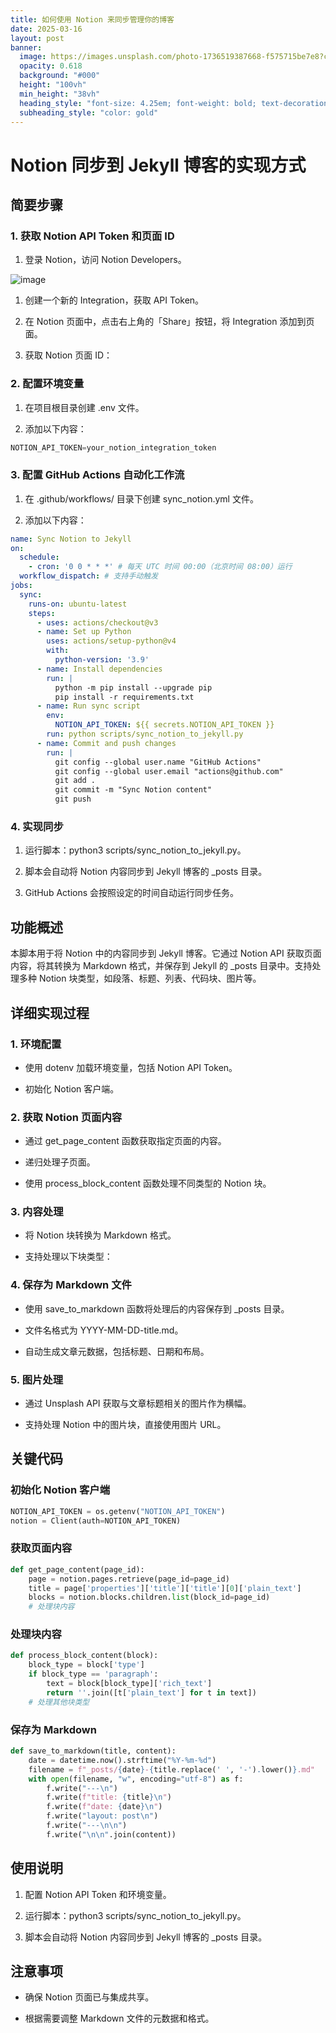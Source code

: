 ```yaml
---
title: 如何使用 Notion 来同步管理你的博客
date: 2025-03-16
layout: post
banner:
  image: https://images.unsplash.com/photo-1736519387668-f575715be7e8?crop=entropy&cs=tinysrgb&fit=max&fm=jpg&ixid=M3w2OTIwMzJ8MHwxfHJhbmRvbXx8fHx8fHx8fDE3NDIxMjg1Mjl8&ixlib=rb-4.0.3&q=80&w=1080
  opacity: 0.618
  background: "#000"
  height: "100vh"
  min_height: "38vh"
  heading_style: "font-size: 4.25em; font-weight: bold; text-decoration: underline"
  subheading_style: "color: gold"
---
```


# Notion 同步到 Jekyll 博客的实现方式

## 简要步骤

### 1. 获取 Notion API Token 和页面 ID

1. 登录 Notion，访问 Notion Developers。

![image](https://prod-files-secure.s3.us-west-2.amazonaws.com/a7a0cc5a-89b9-4cda-8686-1fba0ca52f40/d19c1afe-dea5-4312-9333-786b0ba83054/image.png?X-Amz-Algorithm=AWS4-HMAC-SHA256&X-Amz-Content-Sha256=UNSIGNED-PAYLOAD&X-Amz-Credential=ASIAZI2LB466TDMSCDO6%2F20250316%2Fus-west-2%2Fs3%2Faws4_request&X-Amz-Date=20250316T123529Z&X-Amz-Expires=3600&X-Amz-Security-Token=IQoJb3JpZ2luX2VjENP%2F%2F%2F%2F%2F%2F%2F%2F%2F%2FwEaCXVzLXdlc3QtMiJHMEUCIH8MmO%2FFrFfm%2FZWID1%2FKGoR2LHuKF4QX8u%2FPEJzcvKslAiEAnQg1UPgemIW4QXr9vraIHPpim3Ov0Oj0NPtqW1BVmIAq%2FwMILBAAGgw2Mzc0MjMxODM4MDUiDKMp99YSCR%2FG820BKSrcA9lI21hr3cyG0dWPOckpiVT8owmlwKFSUgF9ECFwJGXSEMY5h9vbug05Szfon%2F3ckDf%2BQTfoiwujEm64UcU9ed9og2yAt8VTcEh0wwR1VXmOJxSu5g%2BcoMTsTlLgVfWoLO1fRstXvNA2EGQgSz8euz5vIybA%2FzzPZX0YuEpjctFzj4LBe4CKRCsrZxDqr%2BhOVuFtoAM%2FvOi3syzCXb2fetLcizlyRlxtWseIDnr%2F3h23fvSURtMmE2TB7%2BhDBf3Y4h5Qyvs6O3N2PZHZDPsP5h7J3DjOSE65RCIuJWh6KtHgWK%2F0HVeExHLGQWkEUOs2Xvvk2IEBLrxb4E4lXkti5Y7lailsRkkhHe6YF7dq54GagSXKyJamfqpz5XrJFeOfCayXN0WaFRgZZrC5Yh0vtuXGMjF7W%2BNcX9E0TwTPeyPEX0Qt407u2jolUfvdSFTKBFdKQyk%2FkBsHbPHXfpJ1SXzIkm8O1OdbZu8W2xJbGjxHgrh9EaDen8ufAcqO2L6Qn28NOHJdR%2BQ%2BWH8rLalQDHxmhJnoeLSV%2Bgk%2FwVOYIDbSwSnBONkCGBZ64NKa%2BgJ953qXb71NNE4EQJEwoO1LAUxKjrYh1GZxWLB2Y6BDf2jwC1N5gUtTdrR%2B9c5DMIDZ2r4GOqUBmJQGi1r%2Fwq2OOyYkT0viinCfdXqw9MUS0QL2kMEyOq%2FL2i0Kz8MFPoTAmBzddCmJi%2BCtKRRAmNA2mUuk%2FQ84Qe1VagMPKJtlz1kZWotr9bTO%2BoIZHVGUQCeEWB8lRK47KVbbrRgh1DseM4ZXJoSoujow9uSQb9mDf%2FAotILllC5T4%2BaflydCzq%2BizxIQLtJutifLZwCJ8qEyQF5zZaYBqWjrMiAH&X-Amz-Signature=e4b1c2a1e29d62788d7e21a8c35eab2ea94de44d60cb1858ad654135bafd8fbc&X-Amz-SignedHeaders=host&x-id=GetObject)

1. 创建一个新的 Integration，获取 API Token。

1. 在 Notion 页面中，点击右上角的「Share」按钮，将 Integration 添加到页面。

1. 获取 Notion 页面 ID：


### 2. 配置环境变量

1. 在项目根目录创建 .env 文件。

1. 添加以下内容：

```javascript
NOTION_API_TOKEN=your_notion_integration_token
```

### 3. 配置 GitHub Actions 自动化工作流

1. 在 .github/workflows/ 目录下创建 sync_notion.yml 文件。

1. 添加以下内容：

```yaml
name: Sync Notion to Jekyll
on:
  schedule:
    - cron: '0 0 * * *' # 每天 UTC 时间 00:00（北京时间 08:00）运行
  workflow_dispatch: # 支持手动触发
jobs:
  sync:
    runs-on: ubuntu-latest
    steps:
      - uses: actions/checkout@v3
      - name: Set up Python
        uses: actions/setup-python@v4
        with:
          python-version: '3.9'
      - name: Install dependencies
        run: |
          python -m pip install --upgrade pip
          pip install -r requirements.txt
      - name: Run sync script
        env:
          NOTION_API_TOKEN: ${{ secrets.NOTION_API_TOKEN }}
        run: python scripts/sync_notion_to_jekyll.py
      - name: Commit and push changes
        run: |
          git config --global user.name "GitHub Actions"
          git config --global user.email "actions@github.com"
          git add .
          git commit -m "Sync Notion content"
          git push
```

### 4. 实现同步

1. 运行脚本：python3 scripts/sync_notion_to_jekyll.py。

1. 脚本会自动将 Notion 内容同步到 Jekyll 博客的 _posts 目录。

1. GitHub Actions 会按照设定的时间自动运行同步任务。

## 功能概述

本脚本用于将 Notion 中的内容同步到 Jekyll 博客。它通过 Notion API 获取页面内容，将其转换为 Markdown 格式，并保存到 Jekyll 的 _posts 目录中。支持处理多种 Notion 块类型，如段落、标题、列表、代码块、图片等。

## 详细实现过程

### 1. 环境配置

- 使用 dotenv 加载环境变量，包括 Notion API Token。

- 初始化 Notion 客户端。

### 2. 获取 Notion 页面内容

- 通过 get_page_content 函数获取指定页面的内容。

- 递归处理子页面。

- 使用 process_block_content 函数处理不同类型的 Notion 块。

### 3. 内容处理

- 将 Notion 块转换为 Markdown 格式。

- 支持处理以下块类型：


### 4. 保存为 Markdown 文件

- 使用 save_to_markdown 函数将处理后的内容保存到 _posts 目录。

- 文件名格式为 YYYY-MM-DD-title.md。

- 自动生成文章元数据，包括标题、日期和布局。

### 5. 图片处理

- 通过 Unsplash API 获取与文章标题相关的图片作为横幅。

- 支持处理 Notion 中的图片块，直接使用图片 URL。

## 关键代码

### 初始化 Notion 客户端

```python
NOTION_API_TOKEN = os.getenv("NOTION_API_TOKEN")
notion = Client(auth=NOTION_API_TOKEN)
```

### 获取页面内容

```python
def get_page_content(page_id):
    page = notion.pages.retrieve(page_id=page_id)
    title = page['properties']['title']['title'][0]['plain_text']
    blocks = notion.blocks.children.list(block_id=page_id)
    # 处理块内容
```

### 处理块内容

```python
def process_block_content(block):
    block_type = block['type']
    if block_type == 'paragraph':
        text = block[block_type]['rich_text']
        return ''.join([t['plain_text'] for t in text])
    # 处理其他块类型
```

### 保存为 Markdown

```python
def save_to_markdown(title, content):
    date = datetime.now().strftime("%Y-%m-%d")
    filename = f"_posts/{date}-{title.replace(' ', '-').lower()}.md"
    with open(filename, "w", encoding="utf-8") as f:
        f.write("---\n")
        f.write(f"title: {title}\n")
        f.write(f"date: {date}\n")
        f.write("layout: post\n")
        f.write("---\n\n")
        f.write("\n\n".join(content))
```

## 使用说明

1. 配置 Notion API Token 和环境变量。

1. 运行脚本：python3 scripts/sync_notion_to_jekyll.py。

1. 脚本会自动将 Notion 内容同步到 Jekyll 博客的 _posts 目录。

## 注意事项

- 确保 Notion 页面已与集成共享。

- 根据需要调整 Markdown 文件的元数据和格式。